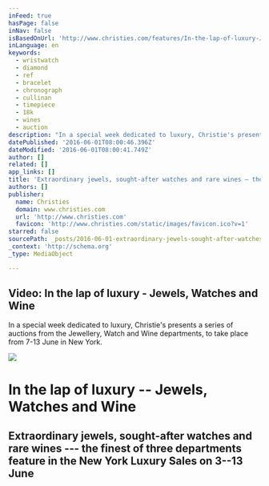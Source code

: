 ```yaml
---
inFeed: true
hasPage: false
inNav: false
isBasedOnUrl: 'http://www.christies.com/features/In-the-lap-of-luxury-Jewels-Watches-and-Wine-7422-3.aspx?pid=en_homepage_video1'
inLanguage: en
keywords:
  - wristwatch
  - diamond
  - ref
  - bracelet
  - chronograph
  - cullinan
  - timepiece
  - 18k
  - wines
  - auction
description: "In a special week dedicated to luxury, Christie's presents a series of auctions from the Jewellery, Watch and Wine departments, to take place from 7-13 June in New York."
datePublished: '2016-06-01T08:00:46.396Z'
dateModified: '2016-06-01T08:00:41.749Z'
author: []
related: []
app_links: []
title: 'Extraordinary jewels, sought-after watches and rare wines — the finest of three departments feature in the New York Luxury Sales on 3–13 June'
authors: []
publisher:
  name: Christies
  domain: www.christies.com
  url: 'http://www.christies.com'
  favicon: 'http://www.christies.com/static/images/favicon.ico?v=1'
starred: false
sourcePath: _posts/2016-06-01-extraordinary-jewels-sought-after-watches-and-rare-wines.md
_context: 'http://schema.org'
_type: MediaObject

---
```

<article style=""><h1>Video: In the lap of luxury - Jewels, Watches and Wine</h1><p>In a special week dedicated to luxury, Christie's presents a series of auctions from the Jewellery, Watch and Wine departments, to take place from 7-13 June in New York.</p><img src="http://cf.c.ooyala.com/llODZyMzE6E0s7aJBCcEqPkbR6e4Yjiz/promo288560039" /></article>

# In the lap of luxury -- Jewels, Watches and Wine

## Extraordinary jewels, sought-after watches and rare wines --- the finest of three departments feature in the New York Luxury Sales on 3--13 June
